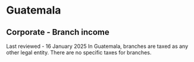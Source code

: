 # Guatemala
## Corporate - Branch income
Last reviewed - 16 January 2025
In Guatemala, branches are taxed as any other legal entity. There are no specific taxes for branches.
